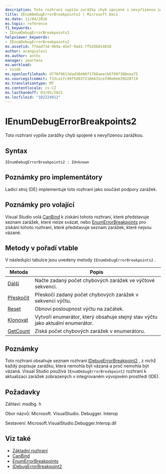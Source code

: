 ```yaml
---
description: Toto rozhraní vypíše zarážky chyb spojené s nevyřízenou zarážkou.
title: IEnumDebugErrorBreakpoints2 | Microsoft Docs
ms.date: 11/04/2016
ms.topic: reference
f1_keywords:
- IEnumDebugErrorBreakpoints2
helpviewer_keywords:
- IEnumDebugErrorBreakpoints2
ms.assetid: ffdad73d-969a-45ef-9ad1-7f5d3b814018
author: acangialosi
ms.author: anthc
manager: jmartens
ms.workload:
- vssdk
ms.openlocfilehash: d770f9613dad30d46f1788aeecb67997388eea75
ms.sourcegitcommit: f33ca1fc99f5d9372166431cefd0e0e639d20719
ms.translationtype: MT
ms.contentlocale: cs-CZ
ms.lasthandoff: 03/05/2021
ms.locfileid: "102224912"
---
```

# <a name="ienumdebugerrorbreakpoints2"></a>IEnumDebugErrorBreakpoints2
Toto rozhraní vypíše zarážky chyb spojené s nevyřízenou zarážkou.

## <a name="syntax"></a>Syntax

```
IEnumDebugErrorBreakpoints2 : IUnknown
```

## <a name="notes-for-implementers"></a>Poznámky pro implementátory
 Ladicí stroj (DE) implementuje toto rozhraní jako součást podpory zarážek.

## <a name="notes-for-callers"></a>Poznámky pro volající
 Visual Studio volá [CanBind](../../../extensibility/debugger/reference/idebugpendingbreakpoint2-canbind.md) k získání tohoto rozhraní, které představuje seznam zarážek, které nelze svázat, nebo [EnumErrorBreakpoints](../../../extensibility/debugger/reference/idebugpendingbreakpoint2-enumerrorbreakpoints.md) pro získání tohoto rozhraní, které představuje seznam zarážek, které nejsou vázané.

## <a name="methods-in-vtable-order"></a>Metody v pořadí vtable
 V následující tabulce jsou uvedeny metody `IEnumDebugErrorBreakpoints2` .

|Metoda|Popis|
|------------|-----------------|
|[Další](../../../extensibility/debugger/reference/ienumdebugerrorbreakpoints2-next.md)|Načte zadaný počet chybových zarážek ve výčtové sekvenci.|
|[Přeskočit](../../../extensibility/debugger/reference/ienumdebugerrorbreakpoints2-skip.md)|Přeskočí zadaný počet chybových zarážek v sekvenci výčtu.|
|[Reset](../../../extensibility/debugger/reference/ienumdebugerrorbreakpoints2-reset.md)|Obnoví posloupnost výčtu na začátek.|
|[Klonovat](../../../extensibility/debugger/reference/ienumdebugerrorbreakpoints2-clone.md)|Vytvoří enumerátor, který obsahuje stejný stav výčtu jako aktuální enumerátor.|
|[GetCount](../../../extensibility/debugger/reference/ienumdebugerrorbreakpoints2-getcount.md)|Získá počet chybových zarážek v enumerátoru.|

## <a name="remarks"></a>Poznámky
 Toto rozhraní obsahuje seznam rozhraní [IDebugErrorBreakpoint2](../../../extensibility/debugger/reference/idebugerrorbreakpoint2.md) , z nichž každý popisuje zarážku, která nemohla být vázaná a proč nemohla být vázaná. Visual Studio používá `IEnumDebugErrorBreakpoint2` rozhraní k aktualizaci zarážek zobrazených v integrovaném vývojovém prostředí (IDE).

## <a name="requirements"></a>Požadavky
 Záhlaví: msdbg. h

 Obor názvů: Microsoft. VisualStudio. Debugger. Interop

 Sestavení: Microsoft.VisualStudio.Debugger.Interop.dll

## <a name="see-also"></a>Viz také
- [Základní rozhraní](../../../extensibility/debugger/reference/core-interfaces.md)
- [CanBind](../../../extensibility/debugger/reference/idebugpendingbreakpoint2-canbind.md)
- [EnumErrorBreakpoints](../../../extensibility/debugger/reference/idebugpendingbreakpoint2-enumerrorbreakpoints.md)
- [IDebugErrorBreakpoint2](../../../extensibility/debugger/reference/idebugerrorbreakpoint2.md)
